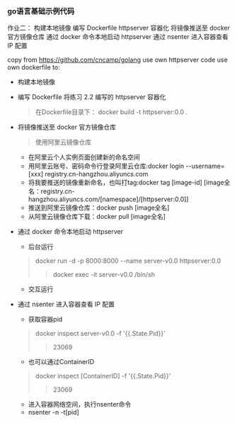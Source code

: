 ### go语言基础示例代码
作业二：
构建本地镜像
编写 Dockerfile httpserver 容器化
将镜像推送至 docker 官方镜像仓库
通过 docker 命令本地启动 httpserver
通过 nsenter 进入容器查看 IP 配置

copy from https://github.com/cncamp/golang
use own httpserver code
use own dockerfile to:
- 构建本地镜像
- 编写 Dockerfile 将练习 2.2 编写的 httpserver 容器化
  >在Dockerfile目录下：
  >docker build -t httpserver:0.0 .
- 将镜像推送至 docker 官方镜像仓库
  >使用阿里云镜像仓库
  - 在阿里云个人实例页面创建新的命名空间
  - 用阿里云账号、密码命令行登录阿里云仓库:docker login --username=[xxx] registry.cn-hangzhou.aliyuncs.com
  - 将我要推送的镜像重新命名，也叫打tag:docker tag [image-id] [image全名：registry.cn-hangzhou.aliyuncs.com/[namespace]/[httpserver:0.0]]
  - 推送到阿里云镜像仓库：docker push [image全名]
  - 从阿里云镜像仓库下载：docker pull [image全名]
  
- 通过 docker 命令本地启动 httpserver
  - 后台运行
  >docker run -d -p 8000:8000 --name server-v0.0 httpserver:0.0
  >>docker exec -it server-v0.0 /bin/sh
  - 交互运行
- 通过 nsenter 进入容器查看 IP 配置
    - 获取容器pid
    >docker inspect server-v0.0 -f '{{.State.Pid}}'
    >>23069
    - 也可以通过ContainerID
    >docker inspect [ContainerID] -f '{{.State.Pid}}'
    >>23069
    - 进入容器网络空间，执行nsenter命令
    - nsenter -n -t[pid]
